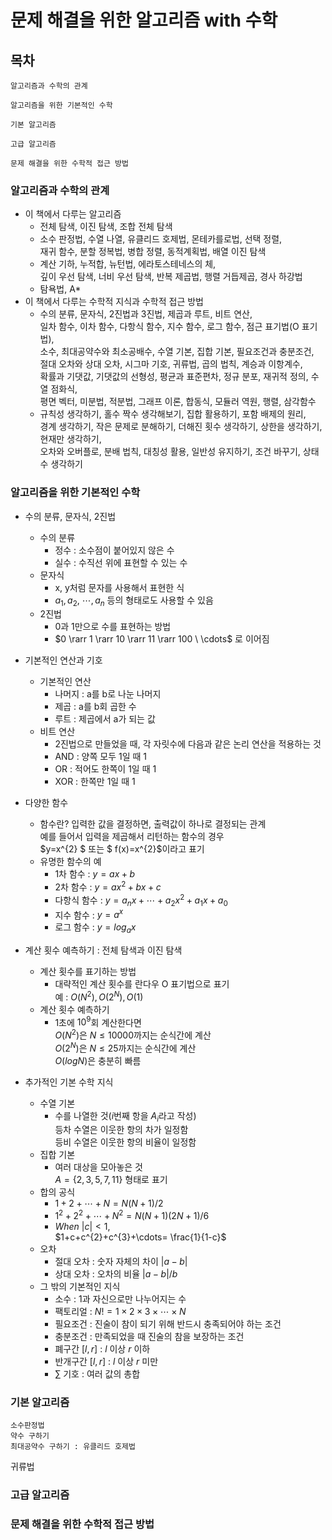 # 문제 해결을 위한 알고리즘 with 수학

## 목차

    알고리즘과 수학의 관계

    알고리즘을 위한 기본적인 수학

    기본 알고리즘

    고급 알고리즘

    문제 해결을 위한 수학적 접근 방법


### 알고리즘과 수학의 관계

- 이 책에서 다루는 알고리즘
    - 전체 탐색, 이진 탐색, 조합 전체 탐색
    - 소수 판정법, 수열 나열, 유클리드 호제법, 몬테카를로법, 선택 정렬, \
    재귀 함수, 분할 정복법, 병합 정렬, 동적계획법, 배열 이진 탐색
    - 계산 기하, 누적합, 뉴턴법, 에라토스테네스의 체, \
    깊이 우선 탐색, 너비 우선 탐색, 반복 제곱법, 행렬 거듭제곱, 경사 하강법
    - 탐욕법, A*
- 이 책에서 다루는 수학적 지식과 수학적 접근 방법
    - 수의 분류, 문자식, 2진법과 3진법, 제곱과 루트, 비트 연산, \
    일차 함수, 이차 함수, 다항식 함수, 지수 함수, 로그 함수, 점근 표기법(O 표기법), \
    소수, 최대공약수와 최소공배수, 수열 기본, 집합 기본, 필요조건과 충분조건, \
    절대 오차와 상대 오차, 시그마 기호, 귀류법, 곱의 법칙, 계승과 이항계수, \
    확률과 기댓값, 기댓값의 선형성, 평균과 표준편차, 정규 분포, 재귀적 정의, 수열 점화식, \
    평면 벡터, 미분법, 적분법, 그래프 이론, 합동식, 모듈러 역원, 행렬, 삼각함수
    - 규칙성 생각하기, 홀수 짝수 생각해보기, 집합 활용하기, 포함 배제의 원리, \
    경계 생각하기, 작은 문제로 분해하기, 더해진 횟수 생각하기, 상한을 생각하기, 현재만 생각하기, \
    오차와 오버플로, 분배 법칙, 대칭성 활용, 일반성 유지하기, 조건 바꾸기, 상태 수 생각하기

### 알고리즘을 위한 기본적인 수학

- 수의 분류, 문자식, 2진법
    - 수의 분류
        - 정수 : 소수점이 붙어있지 않은 수
        - 실수 : 수직선 위에 표현할 수 있는 수
    - 문자식
        - x, y처럼 문자를 사용해서 표현한 식
        - $a_{1}, a_{2}, \ \cdots, a_{n}$ 등의 형태로도 사용할 수 있음
    - 2진법
        - 0과 1만으로 수를 표현하는 방법
        - $0 \rarr 1 \rarr 10 \rarr 11 \rarr 100 \ \cdots$ 로 이어짐

- 기본적인 연산과 기호
    - 기본적인 연산
        - 나머지 : a를 b로 나눈 나머지
        - 제곱 : a를 b회 곱한 수
        - 루트 : 제곱에서 a가 되는 값
    - 비트 연산
        - 2진법으로 만들었을 때, 각 자릿수에 다음과 같은 논리 연산을 적용하는 것
        - AND : 양쪽 모두 1일 때 1
        - OR : 적어도 한쪽이 1일 때 1
        - XOR : 한쪽만 1일 때 1

- 다양한 함수
    - 함수란?
        입력한 값을 결정하면, 출력값이 하나로 결정되는 관계 \
        예를 들어서 입력을 제곱해서 리턴하는 함수의 경우 \
        $y=x^{2} $ 또는 $ f(x)=x^{2}$이라고 표기
    - 유명한 함수의 예
        - 1차 함수 : $y=ax+b$
        - 2차 함수 : $y=ax^{2}+bx+c$
        - 다항식 함수 : $y=a_{n}x+\cdots+a_{2}x^{2}+a_{1}x+a_{0}$
        - 지수 함수 : $y=a^{x}$
        - 로그 함수 : $y=log_{a}x$

- 계산 횟수 예측하기 : 전체 탐색과 이진 탐색
    - 계산 횟수를 표기하는 방법
        - 대략적인 계산 횟수를 란다우 O 표기법으로 표기 \
        예 : $O(N^{2}), O(2^{N}), O(1)$
    - 계산 횟수 예측하기
        - 1초에 $10^9$회 계산한다면 \
        $O(N^{2})$은 $N\leq10000$까지는 순식간에 계산 \
        $O(2^{N})$은 $N\leq25$까지는 순식간에 계산 \
        $O(logN)$은 충분히 빠름

- 추가적인 기본 수학 지식
    - 수열 기본
        - 수를 나열한 것($i$번째 항을 $A_{i}$라고 작성) \
        등차 수열은 이웃한 항의 차가 일정함 \
        등비 수열은 이웃한 항의 비율이 일정함
    - 집합 기본
        - 여러 대상을 모아놓은 것 \
        $A=\{2,3,5,7,11\}$ 형태로 표기
    - 합의 공식
        - $1+2+\cdots+N=N(N+1)/2$
        - $1^{2}+2^{2}+\cdots+N^{2}=N(N+1)(2N+1)/6$
        - $When \ \vert c \vert < 1,$ \
        $1+c+c^{2}+c^{3}+\cdots= \frac{1}{1-c}$
    - 오차
        - 절대 오차 : 숫자 자체의 차이 $|a-b|$
        - 상대 오차 : 오차의 비율 $|a-b|/b$
    - 그 밖의 기본적인 지식
        - 소수 : 1과 자신으로만 나누어지는 수
        - 팩토리얼 : $N!=1 \times 2 \times 3 \times \cdots \times N$
        - 필요조건 : 진술이 참이 되기 위해 반드시 충족되어야 하는 조건
        - 충분조건 : 만족되었을 때 진술의 참을 보장하는 조건
        - 폐구간 $[l,r]$ : $l$ 이상 $r$ 이하
        - 반개구간 $[l, r]$ : $l$ 이상 $r$ 미만
        - $\sum$ 기호 : 여러 값의 총합
        
### 기본 알고리즘

    소수판정법
    약수 구하기
    최대공약수 구하기 : 유클리드 호제법

귀류법


### 고급 알고리즘

### 문제 해결을 위한 수학적 접근 방법
